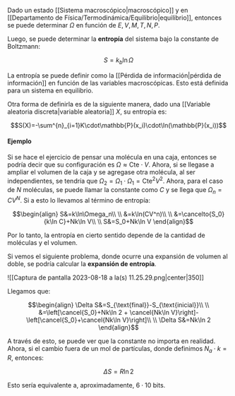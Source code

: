 
Dado un estado [[Sistema macroscópico|macroscópico]] y en [[Departamento de Física/Termodinámica/Equilibrio|equilibrio]], entonces se puede determinar $\Omega$ en función de $E,V,M,T,N,P$. 

Luego, se puede determinar la **entropía** del sistema bajo la constante de Boltzmann: 

$$S=k_b\ln\Omega$$

La entropía se puede definir como la [[Pérdida de información|pérdida de información]] en función de las variables macroscópicas. Esto está definida para un sistema en equilibrio. 

Otra forma de definirla es de la siguiente manera, dado una [[Variable aleatoria discreta|variable aleatoria]] $X$, su entropía es: 

$$S(X)=-\sum^{n}_{i=1}K\cdot\mathbb{P}(x_i)\cdot\ln(\mathbb{P}(x_i))$$

#### Ejemplo 

Si se hace el ejercicio de pensar una molécula en una caja, entonces se podría decir que su configuración es $\Omega\approx\text{Cte}\cdot V$. Ahora, si se llegase a ampliar el volumen de la caja y se agregase otra molécula, al ser independientes, se tendría que $\Omega_2=\Omega_1\cdot\Omega_1=\text{Cte}^2V^2$. Ahora, para el caso de $N$ moléculas, se puede llamar la constante como $C$ y se llega que $\Omega_n=CV^N$. Si a esto lo llevamos al término de entropía: 

$$\begin{align}
S&=k\ln\Omega_n\\  \\
&=k\ln(CV^n)\\  \\
&=\cancelto{S_0}{k\ln C}+Nk\ln V\\  \\
S&=S_0+Nk\ln V
\end{align}$$

Por lo tanto, la entropía en cierto sentido depende de la cantidad de moléculas y el volumen. 

Si vemos el siguiente problema, donde ocurre una expansión de volumen al doble, se podría calcular la **expansión de entropía**. 

![[Captura de pantalla 2023-08-18 a la(s) 11.25.29.png|center|350]]

Llegamos que: 

$$\begin{align}
\Delta S&=S_{\text{final}}-S_{\text{inicial}}\\  \\
&=\left[\cancel{S_0}+Nk\ln 2 + \cancel{Nk\ln V}\right]-\left[\cancel{S_0}+\cancel{Nk\ln V}\right]\\  \\
\Delta S&=Nk\ln 2
\end{align}$$

A través de esto, se puede ver que la constante no importa en realidad. Ahora, si el cambio fuera de un mol de partículas, donde definimos $N_a\cdot k=R$, entonces: 

$$\Delta S=R\ln 2$$

Esto sería equivalente a, aproximadamente, $6\cdot 10$ bits.